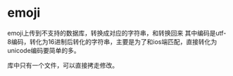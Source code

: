 # emoji
emoji上传到不支持的数据库，转换成对应的字符串，和转换回来
其中编码是utf-8编码，转化为16进制后转化的字符串，主要是为了和ios端匹配，直接转化为unicode编码要简单的多。

库中只有一个文件，可以直接拷走修改。
